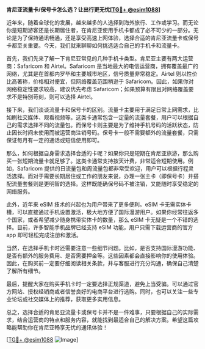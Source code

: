 **肯尼亚流量卡/保号卡怎么选？让出行更无忧[[TG💪+ @esim1088](https://t.me/s/esim1088)]**

近年来，随着全球化的发展，越来越多的人选择到海外旅行、工作或学习。而无论你是短期游客还是长期居住者，在肯尼亚使用手机卡都成了必不可少的一部分。无论是为了保持通讯畅通，还是享受高速上网体验，选择合适的肯尼亚流量卡或保号卡都至关重要。今天，我们就来聊聊如何挑选适合自己的手机卡和流量卡。

首先，我们先来了解一下肯尼亚常见的几种手机卡类型。肯尼亚主要有两大运营商：Safaricom 和 Airtel。Safaricom 是当地最大的电信运营商，拥有覆盖最广的网络，尤其是在首都内罗毕和主要城市地区，信号质量非常稳定。Airtel 则以性价比高著称，价格相对便宜，但网络覆盖范围稍逊于 Safaricom。因此，如果你对网络稳定性要求较高，建议优先考虑 Safaricom；如果预算有限且对网络覆盖要求不是特别苛刻，则可以选择 Airtel。

接下来，我们谈谈流量卡和保号卡的区别。流量卡主要用于满足日常上网需求，比如刷社交媒体、观看视频等。这类卡通常包含一定量的流量套餐，用户可以根据自己的需求选择不同的流量包。而保号卡则主要是为了维持手机号码的活跃状态，防止因长时间未使用而被运营商注销号码。保号卡一般不需要额外的流量套餐，只需保证每月有一定的通话或短信使用即可。

那么，如何根据自身需求选择合适的卡呢？如果你只是短期在肯尼亚旅游，那么购买一张短期流量卡就足够了。这类卡通常支持按天计费，非常适合短期使用。例如，Safaricom 提供的日流量包和周流量包都非常受欢迎，用户可以根据行程灵活选择。而对于需要长期居住或工作的朋友来说，办理一张主卡（即保号卡）并搭配流量套餐则是更明智的选择。这样既能确保号码不被注销，又能随时享受稳定的网络服务。

此外，近年来 eSIM 技术的兴起也为用户带来了更多便利。eSIM 卡无需实体卡槽，可以直接通过手机设置激活，极大地方便了国际漫游用户。如果你经常往返多个国家，或者希望减少随身携带实体卡的数量，那么 eSIM 卡无疑是一个不错的选择。目前，许多智能手机品牌已经支持 eSIM 功能，用户只需下载运营商的官方 app 即可轻松完成注册和激活。

当然，在选择手机卡时还需要注意一些细节问题。比如，是否支持国际漫游功能、是否有额外的服务费用、是否需要押金等。这些因素都会直接影响你的使用体验。因此，在购买前一定要仔细阅读相关条款，并与客服进行充分沟通，确保自己清楚了解所有细节。

最后，提醒大家在购买手机卡时一定要选择正规渠道，避免上当受骗。可以通过官方网站、授权经销商或者信誉良好的电商平台进行选购。同时，也可以关注一些专业论坛或社交媒体上的推荐，获取更多实用信息。

总之，选择合适的肯尼亚流量卡或保号卡并不是一件难事，只要根据自己的实际需求，结合运营商的特点和服务内容，就能找到最适合自己的解决方案。希望这篇攻略能帮助你在肯尼亚畅享无忧的通讯体验！

[[TG💪+ @esim1088](https://t.me/s/esim1088) ![Image](https://i.postimg.cc/4NQfJmqS/Snipaste-2025-05-13-00-14-12.png)]